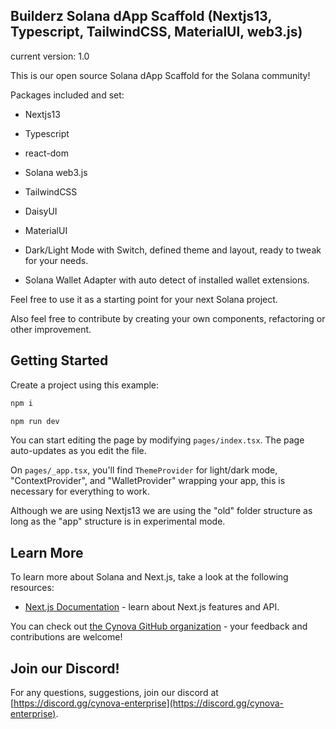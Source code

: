 ## Builderz Solana dApp Scaffold (Nextjs13, Typescript, TailwindCSS, MaterialUI, web3.js)
current version: 1.0

This is our open source Solana dApp Scaffold for the Solana community!

Packages included and set:

- Nextjs13
- Typescript
- react-dom
- Solana web3.js
- TailwindCSS
- DaisyUI
- MaterialUI

- Dark/Light Mode with Switch, defined theme and layout, ready to tweak for your needs.

- Solana Wallet Adapter with auto detect of installed wallet extensions.



Feel free to use it as a starting point for your next Solana project.


Also feel free to contribute by creating your own components, refactoring or other improvement.


## Getting Started

Create a project using this example:


```bash
npm i 
```

```bash
npm run dev
```

You can start editing the page by modifying `pages/index.tsx`. The page auto-updates as you edit the file.

On `pages/_app.tsx`, you'll find `ThemeProvider` for light/dark mode, "ContextProvider", and "WalletProvider" wrapping your app, this is necessary for everything to work.

Although we are using Nextjs13 we are using the "old" folder structure as long as the "app" structure is in experimental mode.

## Learn More

To learn more about Solana and Next.js, take a look at the following resources:


- [Next.js Documentation](https://nextjs.org/docs) - learn about Next.js features and API.

You can check out [the Cynova GitHub organization](https://github.com/cynova-enterprise) - your feedback and contributions are welcome!

## Join our Discord!

For any questions, suggestions, join our discord at [https://discord.gg/cynova-enterprise](https://discord.gg/cynova-enterprise).
